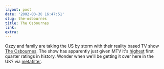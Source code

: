 ```yaml
---
layout: post
date: '2002-03-30 16:47:51'
slug: the-osbournes
title: The Osbournes
link: 
extra: 
---
```


Ozzy and family are taking the US by storm with their reality  based TV show [The Osbournes](http://www.mtv.com/onair/osbournes/).  The show has apparently just given MTV it's [highest](http://www.mediaweek.com/mediaweek/headlines/article_display.jsp?vnu_content_id=1451878) first quarter ratings in history. Wonder when we'll be getting it over here in the UK? via [metafilter](http://www.metafilter.com/).
